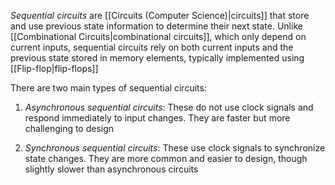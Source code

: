 *Sequential circuits* are [[Circuits (Computer Science)|circuits]] that store and use previous state information to determine their next state. Unlike [[Combinational Circuits|combinational circuits]], which only depend on current inputs, sequential circuits rely on both current inputs and the previous state stored in memory elements, typically implemented using [[Flip-flop|flip-flops]]

There are two main types of sequential circuits:
1. *Asynchronous sequential circuits*: These do not use clock signals and respond immediately to input changes. They are faster but more challenging to design

2. *Synchronous sequential circuits*: These use clock signals to synchronize state changes. They are more common and easier to design, though slightly slower than asynchronous circuits